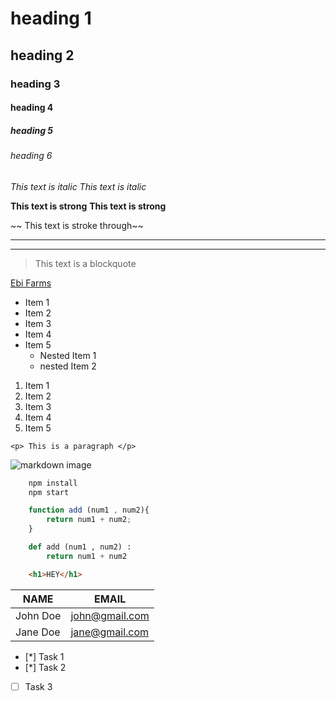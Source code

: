 # heading 1
## heading 2
### heading 3
#### heading 4
##### heading 5
###### heading 6

<!-- ITALICS -->
*This text is italic*
_This text is italic_

<!-- STRONG TEXT -->
**This text is strong**
__This text is strong__

<!-- STRIKE THROUGH TEXT -->
~~ This text is stroke through~~

<!-- HORIZONTAL RULE -->
--- 
___

<!-- BLOCKQUOTES -->
> This text is a blockquote

<!-- LINKS -->
[Ebi Farms](https://www.ebifarms.com "Ebi Farms")

<!-- UL -->
* Item 1
* Item 2
* Item 3
* Item 4
* Item 5
    * Nested Item 1
    * nested Item 2

<!-- OL -->
1. Item 1 
1. Item 2 
1. Item 3 
1. Item 4 
1. Item 5 

<!-- INLINE CODE BLOCK -->
`<p> This is a paragraph </p>`

<!-- IMAGES -->
![markdown image](https://markdown-here.com/img/icon256.png)

<!-- GITHUB MARKDOWN SYNTAX -->
<!-- CODE BLOCKS -->
```bash
    npm install
    npm start
```

```javascript
    function add (num1 , num2){
        return num1 + num2;
    }
```

```python
    def add (num1 , num2) :
        return num1 + num2
```

```HTML
    <h1>HEY</h1>
```

<!-- TABLES -->
| NAME | EMAIL|
| --------- | ------------- |
| John Doe | john@gmail.com |
| Jane Doe | jane@gmail.com |

<!-- TASk LiST. It shows up like a checkbox -->
* [*] Task 1
* [*] Task 2
* [ ] Task 3